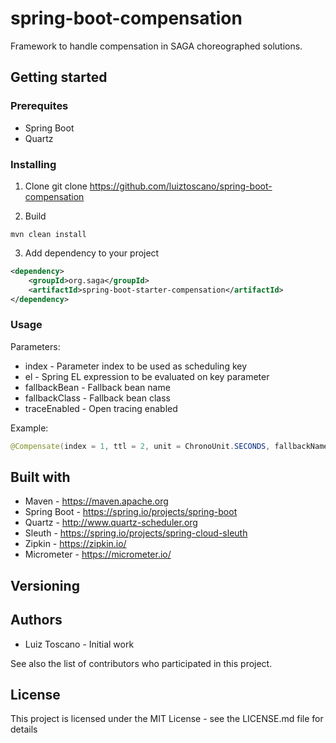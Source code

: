 # spring-boot-compensation

Framework to handle compensation in SAGA choreographed solutions.

## Getting started

### Prerequites
* Spring Boot
* Quartz

### Installing

1. Clone
git clone https://github.com/luiztoscano/spring-boot-compensation

2. Build
```
mvn clean install
```
3. Add dependency to your project
```xml
<dependency>
	<groupId>org.saga</groupId>
	<artifactId>spring-boot-starter-compensation</artifactId>
</dependency>
```

### Usage

Parameters:
* index - Parameter index to be used as scheduling key
* el - Spring EL expression to be evaluated on key parameter
* fallbackBean - Fallback bean name
* fallbackClass - Fallback bean class
* traceEnabled - Open tracing enabled

Example:

```java
@Compensate(index = 1, ttl = 2, unit = ChronoUnit.SECONDS, fallbackName = "transferFallback", fallbackClass = TransferFallback.class, traceEnabled = true)
```

## Built with

* Maven - https://maven.apache.org
* Spring Boot - https://spring.io/projects/spring-boot
* Quartz - http://www.quartz-scheduler.org
* Sleuth - https://spring.io/projects/spring-cloud-sleuth
* Zipkin - https://zipkin.io/
* Micrometer - https://micrometer.io/

## Versioning

## Authors

* Luiz Toscano - Initial work

See also the list of contributors who participated in this project.

## License

This project is licensed under the MIT License - see the LICENSE.md file for details
